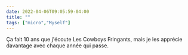 ```yaml
---
date: 2022-04-06T09:05:59-04:00
title: ""
tags: ["micro","Myself"]
---
```

Ça fait 10 ans que j'écoute Les Cowboys Fringants, mais je les apprécie davantage avec chaque année qui passe.

